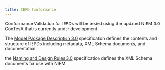 ```yaml
---
title: IEPD Conformance
---
```

Conformance Validation for IEPDs will be tested using the updated NIEM 3.0 ConTesA that is currently under development.

The [Model Package Description 3.0](http://reference.niem.gov/niem/specification/model-package-description/3.0/model-package-description-3.0.html) specification defines the contents and structure of IEPDs including metadata, XML Schema documents, and documentation.

the [Naming and Design Rules 3.0](http://reference.niem.gov/niem/specification/naming-and-design-rules/3.0/NIEM-NDR-3.0-2014-07-31.html) specification defines the XML Schema documents for use with NIEM.
